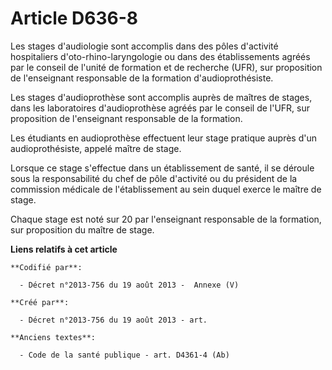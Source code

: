 # Article D636-8

Les stages d'audiologie sont accomplis dans des pôles d'activité hospitaliers d'oto-rhino-laryngologie ou dans des
établissements agréés par le conseil de l'unité de formation et de recherche (UFR), sur proposition de l'enseignant
responsable de la formation d'audioprothésiste.

Les stages d'audioprothèse sont accomplis auprès de maîtres de stages, dans les laboratoires d'audioprothèse agréés par le
conseil de l'UFR, sur proposition de l'enseignant responsable de la formation.

Les étudiants en audioprothèse effectuent leur stage pratique auprès d'un audioprothésiste, appelé maître de stage.

Lorsque ce stage s'effectue dans un établissement de santé, il se déroule sous la responsabilité du chef de pôle d'activité
ou du président de la commission médicale de l'établissement au sein duquel exerce le maître de stage.

Chaque stage est noté sur 20 par l'enseignant responsable de la formation, sur proposition du maître de stage.

**Liens relatifs à cet article**

	**Codifié par**:

	  - Décret n°2013-756 du 19 août 2013 -  Annexe (V)

	**Créé par**:

	  - Décret n°2013-756 du 19 août 2013 - art.

	**Anciens textes**:

	  - Code de la santé publique - art. D4361-4 (Ab)
